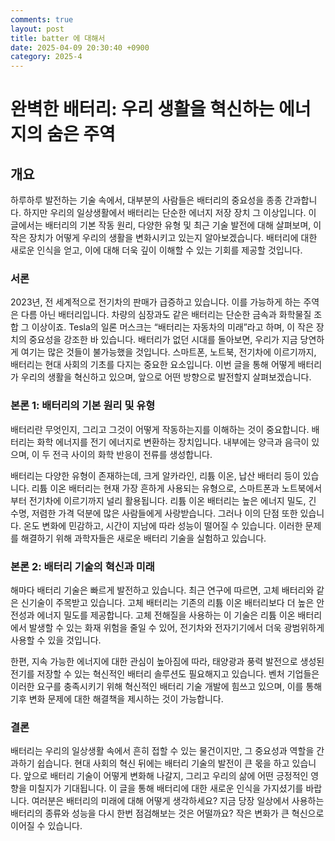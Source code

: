 ```yaml
---
comments: true
layout: post
title: batter 에 대해서
date: 2025-04-09 20:30:40 +0900
category: 2025-4
---
```


# 완벽한 배터리: 우리 생활을 혁신하는 에너지의 숨은 주역

## 개요
하루하루 발전하는 기술 속에서, 대부분의 사람들은 배터리의 중요성을 종종 간과합니다. 하지만 우리의 일상생활에서 배터리는 단순한 에너지 저장 장치 그 이상입니다. 이 글에서는 배터리의 기본 작동 원리, 다양한 유형 및 최근 기술 발전에 대해 살펴보며, 이 작은 장치가 어떻게 우리의 생활을 변화시키고 있는지 알아보겠습니다. 배터리에 대한 새로운 인식을 얻고, 이에 대해 더욱 깊이 이해할 수 있는 기회를 제공할 것입니다.

### 서론
2023년, 전 세계적으로 전기차의 판매가 급증하고 있습니다. 이를 가능하게 하는 주역은 다름 아닌 배터리입니다. 차량의 심장과도 같은 배터리는 단순한 금속과 화학물질 조합 그 이상이죠. Tesla의 일론 머스크는 “배터리는 자동차의 미래”라고 하며, 이 작은 장치의 중요성을 강조한 바 있습니다. 배터리가 없던 시대를 돌아보면, 우리가 지금 당연하게 여기는 많은 것들이 불가능했을 것입니다. 스마트폰, 노트북, 전기차에 이르기까지, 배터리는 현대 사회의 기초를 다지는 중요한 요소입니다. 이번 글을 통해 어떻게 배터리가 우리의 생활을 혁신하고 있으며, 앞으로 어떤 방향으로 발전할지 살펴보겠습니다.

### 본론 1: 배터리의 기본 원리 및 유형
배터리란 무엇인지, 그리고 그것이 어떻게 작동하는지를 이해하는 것이 중요합니다. 배터리는 화학 에너지를 전기 에너지로 변환하는 장치입니다. 내부에는 양극과 음극이 있으며, 이 두 전극 사이의 화학 반응이 전류를 생성합니다. 

배터리는 다양한 유형이 존재하는데, 크게 알카라인, 리튬 이온, 납산 배터리 등이 있습니다. 리튬 이온 배터리는 현재 가장 흔하게 사용되는 유형으로, 스마트폰과 노트북에서부터 전기차에 이르기까지 널리 활용됩니다. 리튬 이온 배터리는 높은 에너지 밀도, 긴 수명, 저렴한 가격 덕분에 많은 사람들에게 사랑받습니다. 그러나 이의 단점 또한 있습니다. 온도 변화에 민감하고, 시간이 지남에 따라 성능이 떨어질 수 있습니다. 이러한 문제를 해결하기 위해 과학자들은 새로운 배터리 기술을 실험하고 있습니다.

### 본론 2: 배터리 기술의 혁신과 미래
해마다 배터리 기술은 빠르게 발전하고 있습니다. 최근 연구에 따르면, 고체 배터리와 같은 신기술이 주목받고 있습니다. 고체 배터리는 기존의 리튬 이온 배터리보다 더 높은 안전성과 에너지 밀도를 제공합니다. 고체 전해질을 사용하는 이 기술은 리튬 이온 배터리에서 발생할 수 있는 화재 위험을 줄일 수 있어, 전기차와 전자기기에서 더욱 광범위하게 사용할 수 있을 것입니다.

한편, 지속 가능한 에너지에 대한 관심이 높아짐에 따라, 태양광과 풍력 발전으로 생성된 전기를 저장할 수 있는 혁신적인 배터리 솔루션도 필요해지고 있습니다. 벤처 기업들은 이러한 요구를 충족시키기 위해 혁신적인 배터리 기술 개발에 힘쓰고 있으며, 이를 통해 기후 변화 문제에 대한 해결책을 제시하는 것이 가능합니다. 

### 결론
배터리는 우리의 일상생활 속에서 흔히 접할 수 있는 물건이지만, 그 중요성과 역할을 간과하기 쉽습니다. 현대 사회의 혁신 뒤에는 배터리 기술의 발전이 큰 몫을 하고 있습니다. 앞으로 배터리 기술이 어떻게 변화해 나갈지, 그리고 우리의 삶에 어떤 긍정적인 영향을 미칠지가 기대됩니다. 이 글을 통해 배터리에 대한 새로운 인식을 가지셨기를 바랍니다. 여러분은 배터리의 미래에 대해 어떻게 생각하세요? 지금 당장 일상에서 사용하는 배터리의 종류와 성능을 다시 한번 점검해보는 것은 어떨까요? 작은 변화가 큰 혁신으로 이어질 수 있습니다.
